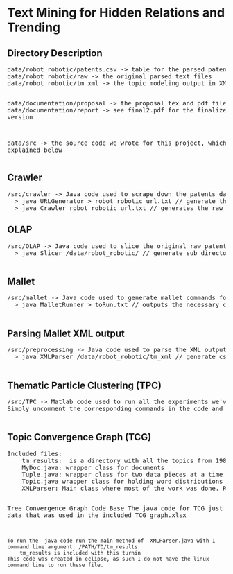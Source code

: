 <h1> Text Mining for Hidden Relations and Trending </h1>

<h2> Directory Description </h2>
<pre>
data/robot_robotic/patents.csv -> table for the parsed patents' meta-data
data/robot_robotic/raw -> the original parsed text files
data/robot_robotic/tm_xml -> the topic modeling output in XML format

data/documentation/proposal -> the proposal tex and pdf files
data/documentation/report -> see final2.pdf for the finalized version

data/src -> the source code we wrote for this project, which is explained below
</pre>

<h2> Crawler </h2>
<pre>
/src/crawler -> Java code used to scrape down the patents data
  > java URLGenerator > robot_robotic_url.txt // generate the patent url for parsing
  > java Crawler robot_robotic_url.txt // generates the raw text data as seen in /data/robot_robotic/raw
</pre>


<h2> OLAP </h2>
<pre>
/src/OLAP -> Java code used to slice the original raw patent text by each year
  > java Slicer /data/robot_robotic/ // generate sub directory by year as seen in this folder
 </pre>

<h2> Mallet </h2>
<pre>
/src/mallet -> Java code used to generate mallet commands for LDA
  > java MalletRunner > toRun.txt // outputs the necessary commands to run LDA for all years
 </pre>

<h2> Parsing Mallet XML output  </h2>
<pre>
/src/preprocessing -> Java code used to parse the XML output from the Topic Modeling package of MALLET
  > java XMLParser /data/robot_robotic/tm_xml // generate csv file for each year, with row as year-topic and column as the word vector
 </pre>

<h2> Thematic Particle Clustering (TPC) </h2>
<pre>
/src/TPC -> Matlab code used to run all the experiments we've run for TPC
Simply uncomment the corresponding commands in the code and run particleClustering() in Matlab
 </pre>




<h2> Topic Convergence Graph (TCG) </h2>
<pre>
Included files:
	tm_results:  is a directory with all the topics from 1981 to 2013
	MyDoc.java: wrapper class for documents
	Tuple.java: wrapper class for two data pieces at a time
	Topic.java wrapper class for holding word distributions
	XMLParser: Main class where most of the work was done. Reads in documents. Make topics. Parses topics from year to year. Prints out paths topics took to STDIO.

Tree Convergence Graph Code Base
	The java code for TCG just spits out data that was used in the included TCG_graph.xlsx

	To run the  java code run the main method of  XMLParser.java with 1 command line argument: /PATH/TO/tm_results
		tm_results is included with this turnin
	This code was created in eclipse, as such I do not have the linux command line to run these file.
</pre>